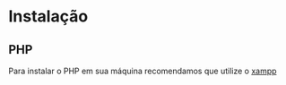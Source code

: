 <h1>Instalação</h1>

<h2>PHP</h2>

Para instalar o PHP em sua máquina recomendamos que utilize o <a href = 'https://www.apachefriends.org/pt_br/index.html'>xampp </a>

